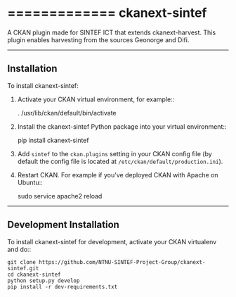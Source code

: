 =============
ckanext-sintef
=============

A CKAN plugin made for SINTEF ICT that extends ckanext-harvest. This plugin enables harvesting from the sources Geonorge and Difi.


------------
Installation
------------

To install ckanext-sintef:

1. Activate your CKAN virtual environment, for example::

     . /usr/lib/ckan/default/bin/activate

2. Install the ckanext-sintef Python package into your virtual environment::

     pip install ckanext-sintef

3. Add ``sintef`` to the ``ckan.plugins`` setting in your CKAN
   config file (by default the config file is located at
   ``/etc/ckan/default/production.ini``).

4. Restart CKAN. For example if you've deployed CKAN with Apache on Ubuntu::

     sudo service apache2 reload


------------------------
Development Installation
------------------------

To install ckanext-sintef for development, activate your CKAN virtualenv and
do::

    git clone https://github.com/NTNU-SINTEF-Project-Group/ckanext-sintef.git
    cd ckanext-sintef
    python setup.py develop
    pip install -r dev-requirements.txt
